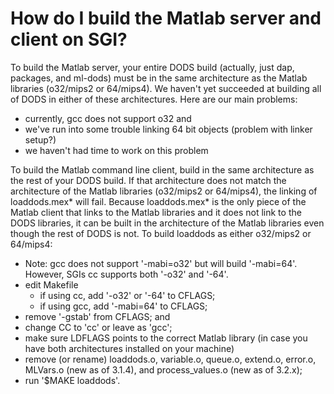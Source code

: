 # How do I build the Matlab server and client on SGI?

To build the Matlab server, your entire DODS build (actually, just dap, packages, and ml-dods) must be in the same architecture as the Matlab libraries (o32/mips2 or 64/mips4). We haven't yet succeeded at building all of DODS in either of these architectures. Here are our main problems:

* currently, gcc does not support o32 and
* we've run into some trouble linking 64 bit objects (problem with linker setup?)
* we haven't had time to work on this problem

To build the Matlab command line client, build in the same architecture as the rest of your DODS build. If that architecture does not match the architecture of the Matlab libraries (o32/mips2 or 64/mips4), the linking of loaddods.mex* will fail. Because loaddods.mex* is the only piece of the Matlab client that links to the Matlab libraries and it does not link to the DODS libraries, it can be built in the architecture of the Matlab libraries even though the rest of DODS is not. To build loaddods as either o32/mips2 or 64/mips4:

* Note: gcc does not support '-mabi=o32' but will build '-mabi=64'. However, SGIs cc supports both '-o32' and '-64'.
* edit Makefile
    * if using cc, add '-o32' or '-64' to CFLAGS;
    * if using gcc, add '-mabi=64' to CFLAGS;
* remove '-gstab' from CFLAGS; and
* change CC to 'cc' or leave as 'gcc';
* make sure LDFLAGS points to the correct Matlab library (in case you have both architectures installed on your machine)
* remove (or rename) loaddods.o, variable.o, queue.o, extend.o, error.o, MLVars.o (new as of 3.1.4), and process_values.o (new as of 3.2.x);
* run '$MAKE loaddods'.